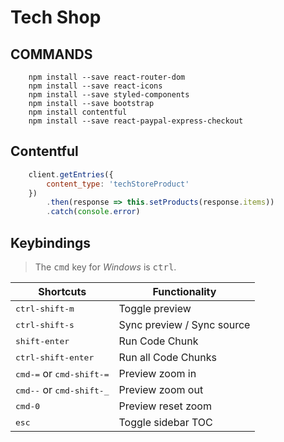 # Tech Shop #

## COMMANDS ##
```
    npm install --save react-router-dom 
    npm install --save react-icons 
    npm install --save styled-components 
    npm install --save bootstrap
    npm install contentful
    npm install --save react-paypal-express-checkout
```
## Contentful
```javascript
    client.getEntries({
        content_type: 'techStoreProduct'
    })
        .then(response => this.setProducts(response.items))
        .catch(console.error)
```
## Keybindings

> The <kbd>cmd</kbd> key for _Windows_ is <kbd>ctrl</kbd>.

| Shortcuts                                   | Functionality              |
| ------------------------------------------- | -------------------------- |
| <kbd>ctrl-shift-m</kbd>                     | Toggle preview             |
| <kbd>ctrl-shift-s</kbd>                     | Sync preview / Sync source |
| <kbd>shift-enter</kbd>                      | Run Code Chunk             |
| <kbd>ctrl-shift-enter</kbd>                 | Run all Code Chunks        |
| <kbd>cmd-=</kbd> or <kbd>cmd-shift-=</kbd>  | Preview zoom in            |
| <kbd>cmd--</kbd> or <kbd>cmd-shift-\_</kbd> | Preview zoom out           |
| <kbd>cmd-0</kbd>                            | Preview reset zoom         |
| <kbd>esc</kbd>                              | Toggle sidebar TOC         |
